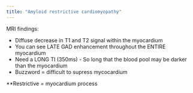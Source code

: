 ```yaml
---
title: "Amyloid restrictive cardiomyopathy"
---
```

MRI findings:
- Diffuse decrease in T1 and T2 signal within the myocardium
- You can see LATE GAD enhancement throughout the ENTIRE myocardium
- Need a LONG TI (350ms) - So long that the blood pool may be darker than the myocardium
- Buzzword = difficult to supress mycocardium

**Restrictive = myocardium process

